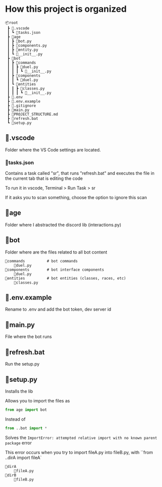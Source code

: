 # How this project is organized

```
📦root
 ┣ 📂.vscode
 ┃ ┗ 📜tasks.json
 ┣ 📂age
 ┃ ┣ 📜bot.py
 ┃ ┣ 📜components.py
 ┃ ┣ 📜entity.py
 ┃ ┗ 📜__init__.py
 ┣ 📂bot
 ┃ ┣ 📂commands
 ┃ ┃ ┣ 📜duel.py
 ┃ ┃ ┃ ┗ 📜__init__.py
 ┃ ┣ 📂components
 ┃ ┃ ┗ 📜duel.py
 ┃ ┗ 📂entities
 ┃ ┃ ┣ 📜classes.py
 ┃ ┃ ┃ ┗ 📜__init__.py
 ┣ 📜.env
 ┣ 📜.env.example
 ┣ 📜.gitignore
 ┣ 📜main.py
 ┣ 📜PROJECT_STRUCTURE.md
 ┣ 📜refresh.bat
 ┗ 📜setup.py
```

## 📂.vscode

Folder where the VS Code settings are located.

### 📂tasks.json
Contains a task called "sr", that runs "refresh.bat" and executes the file in the current tab that is editing the code

To run it in vscode, Terminal > Run Task > sr

If it asks you to scan something, choose the option to ignore this scan

## 📂age

Folder where I abstracted the discord lib (interactions.py)

## 📂bot

Folder where are the files related to all bot content

    📂commands          # bot commands
        📜duel.py
    📂components        # bot interface components
        📜duel.py
    📂entities          # bot entities (classes, races, etc)
        📜classes.py


## 📜.env.example

Rename to .env and add the bot token, dev server id

## 📜main.py

File where the bot runs

## 📜refresh.bat

Run the setup.py

## 📜setup.py

Installs the lib

Allows you to import the files as

```py
from age import bot
```

Instead of

```py
from ..bot import *
```

Solves the `ImportError: attempted relative import with no known parent package` error

This error occurs when you try to import fileA.py into fileB.py, with ``from ..dirA import fileA`

    📂dirA
        📜fileA.py
    📂dirB
        📜fileB.py
